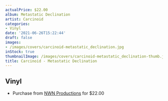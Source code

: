 ```yaml
---
actualPrice: $22.00
album: Metastatic Declination
artist: Carcinoid
categories:
- Vinyl
date: '2021-06-26T15:22:44'
draft: false
images:
- /images/covers/carcinoid-metastatic_declination.jpg
inStock: true
thumbnailImage: /images/covers/carcinoid-metastatic_declination-thumb.jpg
title: Carcinoid - Metastatic Declination
---
```


## Vinyl
* Purchase from [NWN Productions](http://shop.nwnprod.com/index.php?route=product/product&path=75&product_id=9309&sort=pd.name&order=ASC) for $22.00

